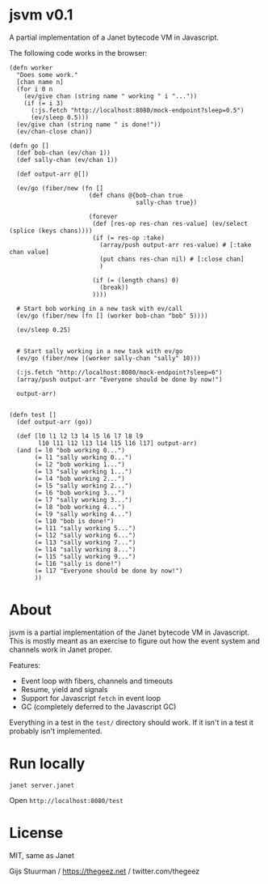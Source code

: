 # jsvm v0.1
A partial implementation of a Janet bytecode VM in Javascript.

The following code works in the browser:

```janet
(defn worker
  "Does some work."
  [chan name n]
  (for i 0 n
    (ev/give chan (string name " working " i "..."))
    (if (= i 3)
      (:js.fetch "http://localhost:8080/mock-endpoint?sleep=0.5")
      (ev/sleep 0.5)))
  (ev/give chan (string name " is done!"))
  (ev/chan-close chan))

(defn go []
  (def bob-chan (ev/chan 1))
  (def sally-chan (ev/chan 1))

  (def output-arr @[])
  
  (ev/go (fiber/new (fn []
                      (def chans @{bob-chan true
                                   sally-chan true})

                      (forever
                       (def [res-op res-chan res-value] (ev/select (splice (keys chans))))
                       (if (= res-op :take)
                         (array/push output-arr res-value) # [:take chan value]
                         (put chans res-chan nil) # [:close chan]
                         )

                       (if (= (length chans) 0)
                         (break))
                       ))))
  
  # Start bob working in a new task with ev/call
  (ev/go (fiber/new (fn [] (worker bob-chan "bob" 5))))

  (ev/sleep 0.25)

  
  # Start sally working in a new task with ev/go
  (ev/go (fiber/new |(worker sally-chan "sally" 10)))

  (:js.fetch "http://localhost:8080/mock-endpoint?sleep=6")
  (array/push output-arr "Everyone should be done by now!")

  output-arr)


(defn test []
  (def output-arr (go))

  (def [l0 l1 l2 l3 l4 l5 l6 l7 l8 l9
        l10 l11 l12 l13 l14 l15 l16 l17] output-arr)
  (and (= l0 "bob working 0...")
       (= l1 "sally working 0...")
       (= l2 "bob working 1...")
       (= l3 "sally working 1...")
       (= l4 "bob working 2...")
       (= l5 "sally working 2...")
       (= l6 "bob working 3...")
       (= l7 "sally working 3...")
       (= l8 "bob working 4...")
       (= l9 "sally working 4...")
       (= l10 "bob is done!")
       (= l11 "sally working 5...")
       (= l12 "sally working 6...")
       (= l13 "sally working 7...")
       (= l14 "sally working 8...")
       (= l15 "sally working 9...")
       (= l16 "sally is done!")
       (= l17 "Everyone should be done by now!")
       ))
```

# About
jsvm is a partial implementation of the Janet bytecode VM in Javascript. This is mostly meant as an exercise to figure out how the event system and channels work in Janet proper.

Features:
- Event loop with fibers, channels and timeouts
- Resume, yield and signals
- Support for Javascript `fetch` in event loop
- GC (completely deferred to the Javascript GC)

Everything in a test in the `test/` directory should work. If it isn't in a test it probably isn't implemented.


# Run locally
`janet server.janet`

Open `http://localhost:8080/test`

# License
MIT, same as Janet

Gijs Stuurman / https://thegeez.net / twitter.com/thegeez
